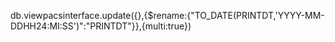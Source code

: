 db.viewpacsinterface.update({},{$rename:{"TO_DATE(PRINTDT,'YYYY-MM-DDHH24:MI:SS')":"PRINTDT"}},{multi:true})
